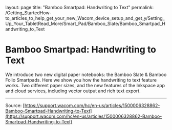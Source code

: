 layout: page
title: "Bamboo Smartpad: Handwriting to Text"
permalink: /Getting_StartedHow-to_articles_to_help_get_your_new_Wacom_device_setup_and_get_y/Setting_Up_Your_TabletRead_More/Smart_Pad/Bamboo_Slate/Bamboo_Smartpad_Handwriting_to_Text

# Bamboo Smartpad: Handwriting to Text

We introduce two new digital paper notebooks: the Bamboo Slate & Bamboo Folio Smartpads. Here we show you how the handwriting to text feature works. Two different paper sizes, and the new features of the Inkspace app and cloud services, including vector output and rich text export.

---
Source: [https://support.wacom.com/hc/en-us/articles/1500006328862-Bamboo-Smartpad-Handwriting-to-Text](https://support.wacom.com/hc/en-us/articles/1500006328862-Bamboo-Smartpad-Handwriting-to-Text)
